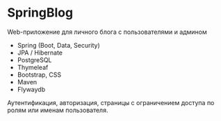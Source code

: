 # SpringBlog
Web-приложение для личного блога с пользователями и админом

 * Spring (Boot, Data, Security)
 * JPA / Hibernate
 * PostgreSQL
 * Thymeleaf
 * Bootstrap, CSS
 * Maven
 * Flywaydb

Аутентификация, авторизация, страницы с ограничением доступа по ролям или именам пользователя.
